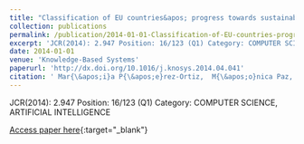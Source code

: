 ```yaml
---
title: "Classification of EU countries&apos; progress towards sustainable development based on ordinal regression techniques"
collection: publications
permalink: /publication/2014-01-01-Classification-of-EU-countries-progress-towards-sustainable-development-based-on-ordinal-regression-techniques
excerpt: 'JCR(2014): 2.947 Position: 16/123 (Q1) Category: COMPUTER SCIENCE, ARTIFICIAL INTELLIGENCE'
date: 2014-01-01
venue: 'Knowledge-Based Systems'
paperurl: 'http://dx.doi.org/10.1016/j.knosys.2014.04.041'
citation: ' Mar{\&apos;i}a P{\&apos;e}rez-Ortiz,  M{\&apos;o}nica Paz,  Pedro Guti{\&apos;e}rrez,  C{\&apos;e}sar Herv{\&apos;a}s-Mart{\&apos;i}nez, &quot;Classification of EU countries&amp;apos; progress towards sustainable development based on ordinal regression techniques.&quot; Knowledge-Based Systems, 2014.'
---
```

JCR(2014): 2.947 Position: 16/123 (Q1) Category: COMPUTER SCIENCE, ARTIFICIAL INTELLIGENCE

[Access paper here](http://dx.doi.org/10.1016/j.knosys.2014.04.041){:target="_blank"}
